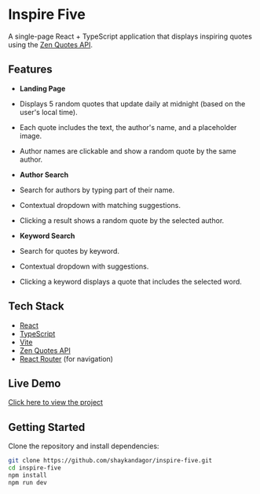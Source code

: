 # Inspire Five

A single-page React + TypeScript application that displays inspiring quotes using the [Zen Quotes API](https://zenquotes.io/).

## Features

-  **Landing Page**  
  - Displays 5 random quotes that update daily at midnight (based on the user's local time).
  - Each quote includes the text, the author's name, and a placeholder image.
  - Author names are clickable and show a random quote by the same author.

-  **Author Search**  
  - Search for authors by typing part of their name.
  - Contextual dropdown with matching suggestions.
  - Clicking a result shows a random quote by the selected author.

-  **Keyword Search**  
  - Search for quotes by keyword.
  - Contextual dropdown with suggestions.
  - Clicking a keyword displays a quote that includes the selected word.

##  Tech Stack

- [React](https://reactjs.org/)
- [TypeScript](https://www.typescriptlang.org/)
- [Vite](https://vitejs.dev/)
- [Zen Quotes API](https://zenquotes.io/)
- [React Router](https://reactrouter.com/) (for navigation)

##  Live Demo

[Click here to view the project](https://your-live-demo-link.com) <!-- Add if deployed -->

##  Getting Started

Clone the repository and install dependencies:

```bash
git clone https://github.com/shaykandagor/inspire-five.git
cd inspire-five
npm install
npm run dev
